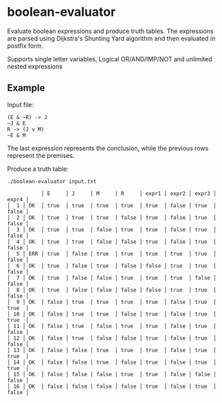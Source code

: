 # boolean-evaluator

Evaluate boolean expressions and produce truth tables. The expressions are parsed using
Dijkstra's Shunting Yard algorithm and then evaluated in postfix form.

Supports single letter variables, Logical OR/AND/IMP/NOT and unlimited nested expressions

## Example
Input file:
```
(E & ~R) -> J
~J & E
R -> (J v M)
~E & M
```

The last expression represents the conclusion, while the previous rows represent the
premises.

Produce a truth table:
```
./boolean-evaluator input.txt
```
```
           │ E     │ J     │ M     │ R     │ expr1 │ expr2 │ expr3 │ expr4 │
│  1 │ OK  │ true  │ true  │ true  │ true  │ true  │ false │ true  │ false │
│  2 │ OK  │ true  │ true  │ true  │ false │ true  │ false │ true  │ false │
│  3 │ OK  │ true  │ true  │ false │ true  │ true  │ false │ true  │ false │
│  4 │ OK  │ true  │ true  │ false │ false │ true  │ false │ true  │ false │
│  5 │ ERR │ true  │ false │ true  │ true  │ true  │ true  │ true  │ false │
│  6 │ OK  │ true  │ false │ true  │ false │ false │ true  │ true  │ false │
│  7 │ OK  │ true  │ false │ false │ true  │ true  │ true  │ false │ false │
│  8 │ OK  │ true  │ false │ false │ false │ false │ true  │ true  │ false │
│  9 │ OK  │ false │ true  │ true  │ true  │ true  │ false │ true  │ true  │
│ 10 │ OK  │ false │ true  │ true  │ false │ true  │ false │ true  │ true  │
│ 11 │ OK  │ false │ true  │ false │ true  │ true  │ false │ true  │ false │
│ 12 │ OK  │ false │ true  │ false │ false │ true  │ false │ true  │ false │
│ 13 │ OK  │ false │ false │ true  │ true  │ true  │ false │ true  │ true  │
│ 14 │ OK  │ false │ false │ true  │ false │ true  │ false │ true  │ true  │
│ 15 │ OK  │ false │ false │ false │ true  │ true  │ false │ false │ false │
│ 16 │ OK  │ false │ false │ false │ false │ true  │ false │ true  │ false │
```
